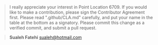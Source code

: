 > I really appreciate your interest in Point Location 6709. If you would like to make a contribution, please sign the Contributor Agreement first. Please read ".github/CLA.md" carefully, and put your name in the table at the bottom as a signatory. Please commit this change as a verified commit, and submit a pull request.

> **Sualeh Fatehi** <sualeh@hotmail.com>
